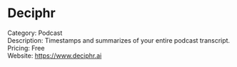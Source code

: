 # Deciphr

Category: Podcast  
Description: Timestamps and summarizes of your entire podcast transcript.  
Pricing: Free  
Website: https://www.deciphr.ai
